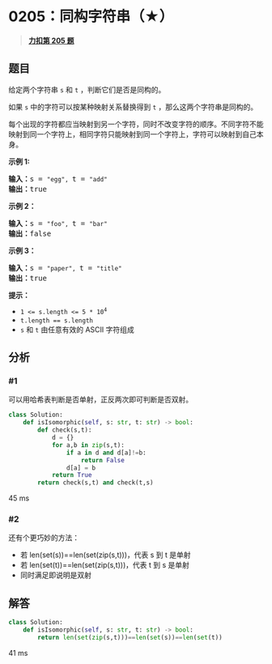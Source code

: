 # 0205：同构字符串（★）


> <u>**[力扣第 205 题](https://leetcode.cn/problems/isomorphic-strings/)**</u>

## 题目

<p>给定两个字符串 <code>s</code> 和 <code>t</code> ，判断它们是否是同构的。</p>

<p>如果 <code>s</code> 中的字符可以按某种映射关系替换得到 <code>t</code> ，那么这两个字符串是同构的。</p>

<p>每个出现的字符都应当映射到另一个字符，同时不改变字符的顺序。不同字符不能映射到同一个字符上，相同字符只能映射到同一个字符上，字符可以映射到自己本身。</p>



<p><strong>示例 1:</strong></p>

<pre>
<strong>输入：</strong>s = <code>"egg", </code>t = <code>"add"</code>
<strong>输出：</strong>true
</pre>

<p><strong>示例 2：</strong></p>

<pre>
<strong>输入：</strong>s = <code>"foo", </code>t = <code>"bar"</code>
<strong>输出：</strong>false</pre>

<p><strong>示例 3：</strong></p>

<pre>
<strong>输入：</strong>s = <code>"paper", </code>t = <code>"title"</code>
<strong>输出：</strong>true</pre>



<p><strong>提示：</strong></p>

<p><meta charset="UTF-8" /></p>

<ul>
<li><code>1 &lt;= s.length &lt;= 5 * 10<sup>4</sup></code></li>
<li><code>t.length == s.length</code></li>
<li><code>s</code> 和 <code>t</code> 由任意有效的 ASCII 字符组成</li>
</ul>


## 分析

### #1

可以用哈希表判断是否单射，正反两次即可判断是否双射。

```python
class Solution:
    def isIsomorphic(self, s: str, t: str) -> bool:
        def check(s,t):
            d = {}
            for a,b in zip(s,t):
                if a in d and d[a]!=b:
                    return False
                d[a] = b
            return True
        return check(s,t) and check(t,s)
```
45 ms

### #2

还有个更巧妙的方法：
- 若 len(set(s))==len(set(zip(s,t)))，代表 s 到 t 是单射
- 若 len(set(t))==len(set(zip(s,t)))，代表 t 到 s 是单射
- 同时满足即说明是双射

## 解答

```python
class Solution:
    def isIsomorphic(self, s: str, t: str) -> bool:
        return len(set(zip(s,t)))==len(set(s))==len(set(t))
```
41 ms


